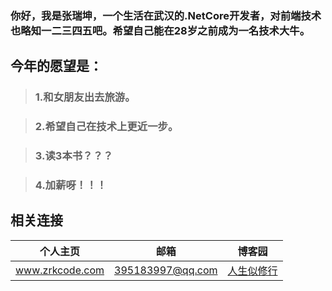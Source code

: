 ### 你好，我是张瑞坤，一个生活在武汉的.NetCore开发者，对前端技术也略知一二三四五吧。希望自己能在28岁之前成为一名技术大牛。

## 今年的愿望是： 
> ### 1.和女朋友出去旅游。

> ### 2.希望自己在技术上更近一步。

> ### 3.读3本书？？？

> ### 4.加薪呀！！！

## 相关连接

| 个人主页 | 邮箱 | 博客园
| ------------- | ------------ | ------------ |
| <a  href="http://www.zrkcode.com" target="_blank">www.zrkcode.com</a>  | <a href="mailto:395183997@qq.com" target="_blank">395183997@qq.com</a> | [人生似修行](https://www.cnblogs.com/tianyaguoke/) |
